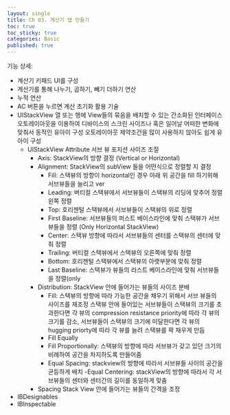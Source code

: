 ```yaml
---
layout: single
title: Ch 03. 계산기 앱 만들기
toc: true
toc_sticky: true
categories: Basic 
published: true
---
```


기능 상세:
- 계산기 키패드 UI를 구성
- 계산기를 통해 나누기, 곱하기, 빼기 더하기 연산
- 누적 연산
- AC 버튼을 누르면 계산 초기화
활용 기술
- UIStackView
	열 또는 행에 View들의 묶음을 배치할 수 있는 간소화된 인터페이스
	오토레이아웃을 이용하여 디바이스의 스크린 사이즈나 혹은 일어날 어떠한 변화에 맞춰서 동적인 유아이 구성
	오토레이아웃 제약조건을 많이 사용하지 않아도 쉽게 유아이 구성 
	* UIStackView Attribute
	   서브 뷰 포지션 사이즈 조절
		- Axis: StackView의 방향 결정 (Vertical or Horizontal)
		- Alignment: StackView의 subView 들을 어떤식으로 정렬할 지 결정
			- Fill: 스택뷰의 방향이 horizontal인 경우 아래 위 공간을 fill 하기위해 서브뷰들을 늘리고 ver
			- Leading: 버티컬 스택뷰에서 서브뷰들이 스택뷰의 리딩에 맞추어 정렬 왼쪽 정렬
			- Top: 호리젠털 스택뷰에서 서브뷰들이 스택뷰의 위로 정렬
			- First Baseline: 서브뷰들의 퍼스트 베이스라인에 맞춰 스택뷰가 서브뷰들을 정렬 (Only Horizontal StackView)
			- Center: 스택뷰 방향에 따라서 서브뷰들의 센터를 스택뷰의 센터에 맞춰 정렬
			- Trailing: 버티컬 스택뷰에서 스택뷰의 오른쪽에 맞춰 정렬
			- Bottom: 호리젠털 스택뷰에서 스택뷰의 아랫부분에 맞춰 정렬
			- Last Baseline: 스택뷰가 뷰들의 라스트 베이스라인에 맞춰 서브뷰들을 정렬(only 
 		- Distribution: StackView 안에 들어가는 뷰들의 사이즈 분배
			- Fill: 스택뷰의 방향에 따라 가능한 공간을 채우기 위해서 서브 뷰들의 사이즈를 재조정 스택뷰 안에 들어있는 서브뷰들이 스택뷰의 크기를 초과한다면 각 뷰의 compression resistance priority에 따라 각 뷰의 크기를 감소, 서브뷰들이 스택뷰의 크기에 미달한다면 각 뷰의 hugging priorty에 따라 각 뷰를 늘려 스택뷰를 꽉 채우게 만듬 
			- Fill Equally
			- Fill Proportionally: 스택뷰의 방향에 따라 서브뷰가 갖고 있던 크기의 비례하여 공간을 차지하도록 만들어줌
			- Equal Spacing: stackview의 방향에 따라서 서브뷰들 사이의 공간을 균등하게 배치
			-Equal Centering: stackView의 방향에 따라서 각 서브뷰들의 센터와 센터간의 길이를 동일하게 맞춤
		- Spacing
			Stack View 안에 들어가는 뷰들의 간격을 조정
- IBDesignables
- IBInspectable
